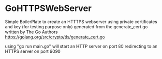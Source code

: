 # GoHTTPSWebServer
Simple BoilerPlate to create an HTTTPS webserver
using private certificates and key (for testing purpose only)
generated from the generate_cert.go written by The Go Authors https://golang.org/src/crypto/tls/generate_cert.go

using "go run main.go" will start an HTTP server on port 80 redirecting
to an HTTPS server on port 9090

